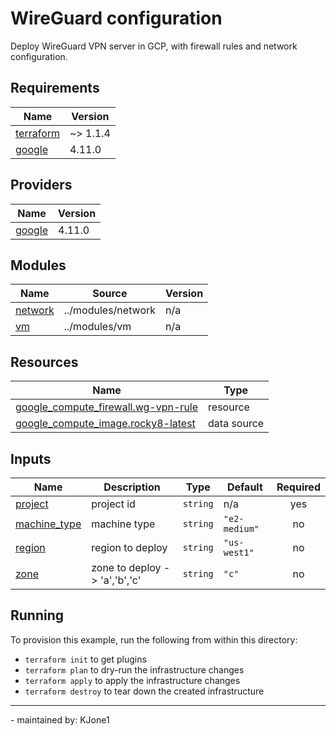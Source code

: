 <!-- BEGIN_TF_DOCS -->
# WireGuard configuration

Deploy WireGuard VPN server in GCP, with firewall rules and network configuration.


## Requirements

| Name | Version |
|------|---------|
| <a name="requirement_terraform"></a> [terraform](#requirement\_terraform) |  ~> 1.1.4 |
| <a name="requirement_google"></a> [google](#requirement\_google) | 4.11.0 |

## Providers

| Name | Version |
|------|---------|
| <a name="provider_google"></a> [google](#provider\_google) | 4.11.0 |

## Modules

| Name | Source | Version |
|------|--------|---------|
| <a name="module_network"></a> [network](#module\_network) | ../modules/network | n/a |
| <a name="module_vm"></a> [vm](#module\_vm) | ../modules/vm | n/a |

## Resources

| Name | Type |
|------|------|
| [google_compute_firewall.wg-vpn-rule](https://registry.terraform.io/providers/hashicorp/google/4.11.0/docs/resources/compute_firewall) | resource |
| [google_compute_image.rocky8-latest](https://registry.terraform.io/providers/hashicorp/google/4.11.0/docs/data-sources/compute_image) | data source |

## Inputs

| Name | Description | Type | Default | Required |
|------|-------------|------|---------|:--------:|
| <a name="input_project"></a> [project](#input\_project) | project id | `string` | n/a | yes |
| <a name="input_machine_type"></a> [machine\_type](#input\_machine\_type) | machine type | `string` | `"e2-medium"` | no |
| <a name="input_region"></a> [region](#input\_region) | region to deploy | `string` | `"us-west1"` | no |
| <a name="input_zone"></a> [zone](#input\_zone) | zone to deploy -> 'a','b','c' | `string` | `"c"` | no |

## Running

To provision this example, run the following from within this directory:

- `terraform init` to get plugins
- `terraform plan` to dry-run the infrastructure changes
- `terraform apply` to apply the infrastructure changes
- `terraform destroy` to tear down the created infrastructure

---
\- maintained by: KJone1

<!-- END_TF_DOCS -->